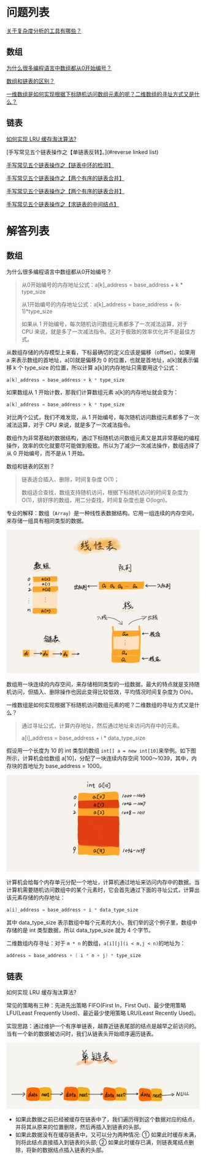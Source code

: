 # 问题列表

[关于复杂度分析的工具有哪些？](#complexity)

## 数组

[为什么很多编程语言中数组都从0开始编号？](#array_index)

[数组和链表的区别？](#array_list)

[一维数组是如何实现根据下标随机访问数组元素的呢？二维数组的寻址方式又是什么？](#array_random)



## 链表

[如何实现 LRU 缓存淘汰算法?](#lru)

[手写常见五个链表操作之【单链表反转】。](#reverse linked list)

[手写常见五个链表操作之【链表中环的检测】](#ring_linked_list)

[手写常见五个链表操作之【两个有序的链表合并】](#_linked_list)

[手写常见五个链表操作之【两个有序的链表合并】](#_linked_list)

[手写常见五个链表操作之【求链表的中间结点】](#_linked_list)



# 解答列表

## 数组

<span id="array_index">为什么很多编程语言中数组都从0开始编号？</span>

> 从0开始编号的内存地址公式：a[k]_address = base_address + k * type_size
>
> 从1开始编号的内存地址公式：a[k]_address = base_address + (k-1)*type_size 
>
> 如果从 1 开始编号，每次随机访问数组元素都多了一次减法运算，对于 CPU 来说，就是多了一次减法指令。这对于极致的效率优化并不是最佳方式。

从数组存储的内存模型上来看，下标最确切的定义应该是偏移（offset）。如果用 a 来表示数组的首地址，a[0]就是偏移为 0 的位置，也就是首地址，a[k]就表示偏移 k 个 type_size 的位置，所以计算 a[k]的内存地址只需要用这个公式：

```go
a[k]_address = base_address + k * type_size
```

如果数组从 1 开始计数，那我们计算数组元素 a[k]的内存地址就会变为：

```go
a[k]_address = base_address + k * type_size
```

对比两个公式，我们不难发现，从 1 开始编号，每次随机访问数组元素都多了一次减法运算，对于 CPU 来说，就是多了一次减法指令。

数组作为非常基础的数据结构，通过下标随机访问数组元素又是其非常基础的编程操作，效率的优化就要尽可能做到极致。所以为了减少一次减法操作，数组选择了从 0 开始编号，而不是从 1 开始。

<span id="array_list">数组和链表的区别？</span>

> 链表适合插入、删除，时间复杂度 O(1)；
>
> 数组适合查找，数组支持随机访问，根据下标随机访问的时间复杂度为 O(1)，排好序的数组，用二分查找，时间复杂度也是 O(logn)。

专业的解释：数组（`Array`）是一种线性表数据结构。它用一组连续的内存空间，来存储一组具有相同类型的数据。

<img src="./Algorithm.assets/image-20211127220810368.png" alt="image-20211127220810368" style="zoom:50%;" />

数组用一块连续的内存空间，来存储相同类型的一组数据，最大的特点就是支持随机访问，但插入、删除操作也因此变得比较低效，平均情况时间复杂度为 O(n)。



<span id="array_random">一维数组是如何实现根据下标随机访问数组元素的呢？二维数组的寻址方式又是什么？</span>

> 通过寻址公式，计算内存地址，然后通过地址来访问内存中的元素。
>
> a[i]_address = base_address + i * data_type_size

假设用一个长度为 10 的 int 类型的数组 `int[] a = new int[10]`来举例。如下图所示，计算机会给数组 a[10]，分配了一块连续内存空间 1000～1039，其中，内存块的首地址为 base_address = 1000。

<img src="./Algorithm.assets/image-20211127221129690.png" alt="image-20211127221129690" style="zoom:50%;" />

计算机会给每个内存单元分配一个地址，计算机通过地址来访问内存中的数据。当计算机需要随机访问数组中的某个元素时，它会首先通过下面的寻址公式，计算出该元素存储的内存地址：

```go
a[i]_address = base_address + i * data_type_size
```

其中 data_type_size 表示数组中每个元素的大小。我们举的这个例子里，数组中存储的是 int 类型数据，所以 data_type_size 就为 4 个字节。

二维数组内存寻址：对于 `m * n` 的数组，`a[i][j](i < m,j < n)`的地址为：

```go
address = base_address + ( i * n + j) * type_size
```



## 链表

<span id="lru">如何实现 LRU 缓存淘汰算法?</span>

常见的策略有三种：先进先出策略 FIFO(First In，First Out)、最少使用策略 LFU(Least Frequently Used)、最近最少使用策略 LRU(Least Recently Used)。

实现思路：通过维护一个有序单链表，越靠近链表尾部的结点是越早之前访问的。当有一个新的数据被访问时，我们从链表头开始顺序遍历链表。

![image-20211128163540877](Algorithm.assets/image-20211128163540877.png)

* 如果此数据之前已经被缓存在链表中了，我们遍历得到这个数据对应的结点，并将其从原来的位置删除，然后再插入到链表的头部。
* 如果此数据没有在缓存链表中，又可以分为两种情况:
  ① 如果此时缓存未满，则将此结点直接插入到链表的头部;
  ②  如果此时缓存已满，则链表尾结点删除，将新的数据结点插入链表的头部。